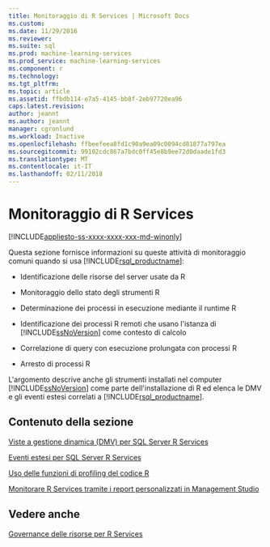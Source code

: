 ```yaml
---
title: Monitoraggio di R Services | Microsoft Docs
ms.custom: 
ms.date: 11/29/2016
ms.reviewer: 
ms.suite: sql
ms.prod: machine-learning-services
ms.prod_service: machine-learning-services
ms.component: r
ms.technology: 
ms.tgt_pltfrm: 
ms.topic: article
ms.assetid: ffbdb114-e7a5-4145-bb8f-2eb97720ea96
caps.latest.revision: 
author: jeannt
ms.author: jeannt
manager: cgronlund
ms.workload: Inactive
ms.openlocfilehash: ffbeefeea8fd1c90a9ea09c0094cd81877a797ea
ms.sourcegitcommit: 99102cdc867a7bdc0ff45e8b9ee72d0daade1fd3
ms.translationtype: MT
ms.contentlocale: it-IT
ms.lasthandoff: 02/11/2018
---
```

# <a name="monitoring-r-services"></a>Monitoraggio di R Services
[!INCLUDE[appliesto-ss-xxxx-xxxx-xxx-md-winonly](../../includes/appliesto-ss-xxxx-xxxx-xxx-md-winonly.md)]

Questa sezione fornisce informazioni su queste attività di monitoraggio comuni quando si usa [!INCLUDE[rsql_productname](../../includes/rsql-productname-md.md)]:  
  
-   Identificazione delle risorse del server usate da R  
  
-   Monitoraggio dello stato degli strumenti R  
  
-   Determinazione dei processi in esecuzione mediante il runtime R  
  
-   Identificazione dei processi R remoti che usano l'istanza di [!INCLUDE[ssNoVersion](../../includes/ssnoversion-md.md)] come contesto di calcolo  
  
-   Correlazione di query con esecuzione prolungata con processi R  
  
-   Arresto di processi R  
  
 L'argomento descrive anche gli strumenti installati nel computer [!INCLUDE[ssNoVersion](../../includes/ssnoversion-md.md)] come parte dell'installazione di R ed elenca le DMV e gli eventi estesi correlati a [!INCLUDE[rsql_productname](../../includes/rsql-productname-md.md)].  
  
## <a name="in-this-section"></a>Contenuto della sezione

[Viste a gestione dinamica (DMV) per SQL Server R Services](../../advanced-analytics/r-services/dmvs-for-sql-server-r-services.md)

[Eventi estesi per SQL Server R Services](../../advanced-analytics/r-services/extended-events-for-sql-server-r-services.md)

[Uso delle funzioni di profiling del codice R](../../advanced-analytics/r-services/using-r-code-profiling-functions.md)

[Monitorare R Services tramite i report personalizzati in Management Studio](../../advanced-analytics/r-services/monitor-r-services-using-custom-reports-in-management-studio.md)
  
## <a name="see-also"></a>Vedere anche  
 [Governance delle risorse per R Services](../../advanced-analytics/r-services/resource-governance-for-r-services.md)  
  
  
